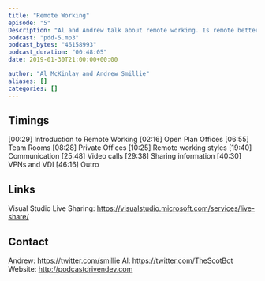 ```yaml
---
title: "Remote Working"
episode: "5"
Description: "Al and Andrew talk about remote working. Is remote better than co-located, and how do you make communication work?"
podcast: "pdd-5.mp3"
podcast_bytes: "46158993"
podcast_duration: "00:48:05"
date: 2019-01-30T21:00:00+00:00

author: "Al McKinlay and Andrew Smillie"
aliases: []
categories: []
---
```


## Timings

[00:29] Introduction to Remote Working
[02:16] Open Plan Offices
[06:55] Team Rooms
[08:28] Private Offices
[10:25] Remote working styles
[19:40] Communication
[25:48] Video calls
[29:38] Sharing information
[40:30] VPNs and VDI
[46:16] Outro

## Links

Visual Studio Live Sharing: https://visualstudio.microsoft.com/services/live-share/

## Contact

Andrew: https://twitter.com/smillie
Al: https://twitter.com/TheScotBot
Website: http://podcastdrivendev.com
